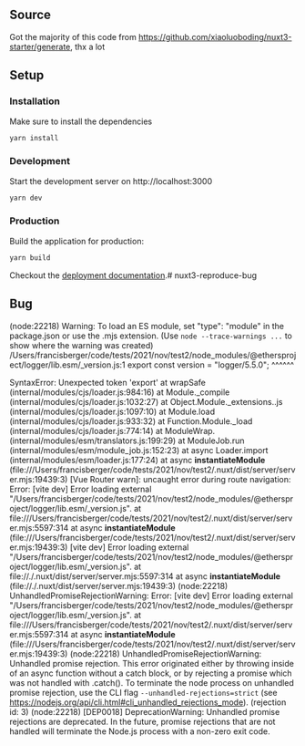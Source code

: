 ## Source

Got the majority of this code from https://github.com/xiaoluoboding/nuxt3-starter/generate, thx a lot

## Setup

### Installation

Make sure to install the dependencies

```bash
yarn install
```

### Development

Start the development server on http://localhost:3000

```bash
yarn dev
```

### Production

Build the application for production:

```bash
yarn build
```

Checkout the [deployment documentation](https://v3.nuxtjs.org/docs/deployment).# nuxt3-reproduce-bug

## Bug

(node:22218) Warning: To load an ES module, set "type": "module" in the package.json or use the .mjs extension.
(Use `node --trace-warnings ...` to show where the warning was created)
/Users/francisberger/code/tests/2021/nov/test2/node_modules/@ethersproject/logger/lib.esm/_version.js:1
export const version = "logger/5.5.0";
^^^^^^

SyntaxError: Unexpected token 'export'
    at wrapSafe (internal/modules/cjs/loader.js:984:16)
    at Module._compile (internal/modules/cjs/loader.js:1032:27)
    at Object.Module._extensions..js (internal/modules/cjs/loader.js:1097:10)
    at Module.load (internal/modules/cjs/loader.js:933:32)
    at Function.Module._load (internal/modules/cjs/loader.js:774:14)
    at ModuleWrap.<anonymous> (internal/modules/esm/translators.js:199:29)
    at ModuleJob.run (internal/modules/esm/module_job.js:152:23)
    at async Loader.import (internal/modules/esm/loader.js:177:24)
    at async __instantiateModule__ (file:///Users/francisberger/code/tests/2021/nov/test2/.nuxt/dist/server/server.mjs:19439:3)
[Vue Router warn]: uncaught error during route navigation:
Error: [vite dev] Error loading external "/Users/francisberger/code/tests/2021/nov/test2/node_modules/@ethersproject/logger/lib.esm/_version.js".
    at file:///Users/francisberger/code/tests/2021/nov/test2/.nuxt/dist/server/server.mjs:5597:314
    at async __instantiateModule__ (file:///Users/francisberger/code/tests/2021/nov/test2/.nuxt/dist/server/server.mjs:19439:3)
[vite dev] Error loading external "/Users/francisberger/code/tests/2021/nov/test2/node_modules/@ethersproject/logger/lib.esm/_version.js".
  at file://./.nuxt/dist/server/server.mjs:5597:314
  at async __instantiateModule__ (file://./.nuxt/dist/server/server.mjs:19439:3)
(node:22218) UnhandledPromiseRejectionWarning: Error: [vite dev] Error loading external "/Users/francisberger/code/tests/2021/nov/test2/node_modules/@ethersproject/logger/lib.esm/_version.js".
    at file:///Users/francisberger/code/tests/2021/nov/test2/.nuxt/dist/server/server.mjs:5597:314
    at async __instantiateModule__ (file:///Users/francisberger/code/tests/2021/nov/test2/.nuxt/dist/server/server.mjs:19439:3)
(node:22218) UnhandledPromiseRejectionWarning: Unhandled promise rejection. This error originated either by throwing inside of an async function without a catch block, or by rejecting a promise which was not handled with .catch(). To terminate the node process on unhandled promise rejection, use the CLI flag `--unhandled-rejections=strict` (see https://nodejs.org/api/cli.html#cli_unhandled_rejections_mode). (rejection id: 3)
(node:22218) [DEP0018] DeprecationWarning: Unhandled promise rejections are deprecated. In the future, promise rejections that are not handled will terminate the Node.js process with a non-zero exit code.

